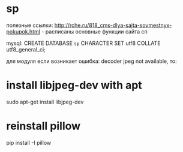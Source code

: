 # sp


полезные ссылки:
http://rche.ru/818_cms-dlya-sajta-sovmestnyx-pokupok.html - расписаны основные функции сайта сп



mysql:
CREATE DATABASE `sp` CHARACTER SET utf8 COLLATE utf8_general_ci;

    
для модуля
если возникает ошибка: decoder jpeg not available, то:

# install libjpeg-dev with apt
sudo apt-get install libjpeg-dev

# reinstall pillow
pip install -I pillow





